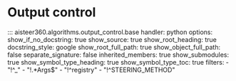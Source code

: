 # Output control

::: aisteer360.algorithms.output_control.base
    handler: python
    options:
        show_if_no_docstring: true
        show_source: true
        show_root_heading: true
        docstring_style: google
        show_root_full_path: true
        show_object_full_path: false
        separate_signature: false
        inherited_members: true
        show_submodules: true
        show_symbol_type_heading: true
        show_symbol_type_toc: true
        filters:
          - "!^_"
          - "!.*Args$"
          - "!^registry"
          - "!^STEERING_METHOD"
